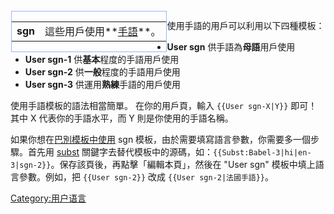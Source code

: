 <div style="float:left;border:solid #99B3FF 1px;margin:1px">

|                                |                                                                            |
| ------------------------------ | -------------------------------------------------------------------------- |
| <span lang="en">**sgn**</span> | 這些用戶使用**[手語](https://zh.wikipedia.org/wiki/Category:sgn_使用者 "wikilink")**。 |

</div>


使用手語的用戶可以利用以下四種模板：

  - **User sgn** 供手語為**母語**用戶使用
  - **User sgn-1** 供**基本**程度的手語用戶使用
  - **User sgn-2** 供**一般**程度的手語用戶使用
  - **User sgn-3** 供運用**熟練**手語的用戶使用

使用手語模板的語法相當簡單。 在你的用戶頁，輸入 `{{User sgn-X|Y}}` 即可！其中 X 代表你的手語水平，而 Y 則是你使用的手語名稱。

如果你想在[巴別模板中使用](https://zh.wikipedia.org/wiki/Wikipedia:巴別 "wikilink") sgn 模板，由於需要填寫語言參數，你需要多一個步驟。首先用 [subst](https://zh.wikipedia.org/wiki/Help:Subst "wikilink") 關鍵字去替代模板中的源碼，如：`{{Subst:Babel-3|hi|en-3|sgn-2}}`。保存該頁後，再點擊「編輯本頁」，然後在 "User sgn" 模板中填上語言參數。例如，把 `{{User sgn-2}}` 改成 `{{User sgn-2|法國手語}}`。

[Category:用户语言](https://zh.wikipedia.org/wiki/Category:用户语言 "wikilink")